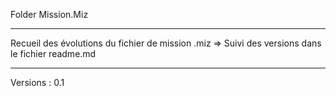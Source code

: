   Folder Mission.Miz
  
--------------------------------------------------------------------------------------------

Recueil des évolutions du fichier de mission .miz
=> Suivi des versions dans le fichier readme.md

--------------------------------------------------------------------------------------------

Versions : 
0.1 	
